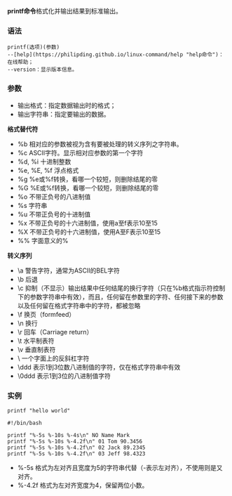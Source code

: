 **printf命令**格式化并输出结果到标准输出。

### 语法  

```
printf(选项)(参数)
--[help](https://philipding.github.io/linux-command/help "help命令")：在线帮助；
--version：显示版本信息。
```

### 参数  

*   输出格式：指定数据输出时的格式；
*   输出字符串：指定要输出的数据。

**格式替代符**

*   %b 相对应的参数被视为含有要被处理的转义序列之字符串。
*   %c ASCII字符。显示相对应参数的第一个字符
*   %d, %i 十进制整数
*   %e, %E, %f 浮点格式
*   %g %e或%f转换，看哪一个较短，则删除结尾的零
*   %G %E或%f转换，看哪一个较短，则删除结尾的零
*   %o 不带正负号的八进制值
*   %s 字符串
*   %u 不带正负号的十进制值
*   %x 不带正负号的十六进制值，使用a至f表示10至15
*   %X 不带正负号的十六进制值，使用A至F表示10至15
*   %% 字面意义的%

**转义序列**

*   \a 警告字符，通常为ASCII的BEL字符
*   \b 后退
*   \c 抑制（不显示）输出结果中任何结尾的换行字符（只在%b格式指示符控制下的参数字符串中有效），而且，任何留在参数里的字符、任何接下来的参数以及任何留在格式字符串中的字符，都被忽略
*   \f 换页（formfeed）
*   \n 换行
*   \r 回车（Carriage return）
*   \t 水平制表符
*   \v 垂直制表符
*   \\ 一个字面上的反斜杠字符
*   \ddd 表示1到3位数八进制值的字符，仅在格式字符串中有效
*   \0ddd 表示1到3位的八进制值字符

### 实例  

```
printf "hello world"

```

```
#!/bin/bash

printf "%-5s %-10s %-4s\n" NO Name Mark
printf "%-5s %-10s %-4.2f\n" 01 Tom 90.3456
printf "%-5s %-10s %-4.2f\n" 02 Jack 89.2345
printf "%-5s %-10s %-4.2f\n" 03 Jeff 98.4323

```

*   %-5s 格式为左对齐且宽度为5的字符串代替（-表示左对齐），不使用则是又对齐。
*   %-4.2f 格式为左对齐宽度为4，保留两位小数。